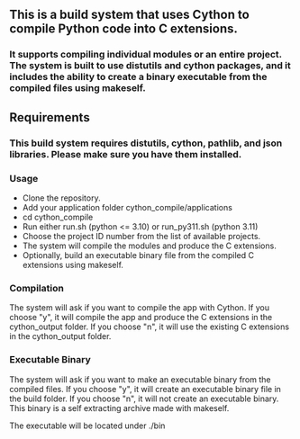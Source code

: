 
## This is a build system that uses Cython to compile Python code into C extensions.

### It supports compiling individual modules or an entire project. The system is built to use distutils and cython packages, and it includes the ability to create a binary executable from the compiled files using makeself.

## Requirements

### This build system requires distutils, cython, pathlib, and json libraries. Please make sure you have them installed.
### Usage

- Clone the repository.
- Add your application folder cython_compile/applications
- cd cython_compile
- Run either run.sh (python <= 3.10) or run_py311.sh (python 3.11)
- Choose the project ID number from the list of available projects.
- The system will compile the modules and produce the C extensions.
- Optionally, build an executable binary file from the compiled C extensions using makeself.

### Compilation

 The system will ask if you want to compile the app with Cython. If you choose "y", it will compile the app and produce the C extensions in the cython_output folder. If you choose "n", it will use the existing C extensions in the cython_output folder.

### Executable Binary

The system will ask if you want to make an executable binary from the compiled files. If you choose "y", it will create an executable binary file in the build folder. If you choose "n", it will not create an executable binary. This binary is a self extracting archive made with makeself.

The executable will be located under ./bin
